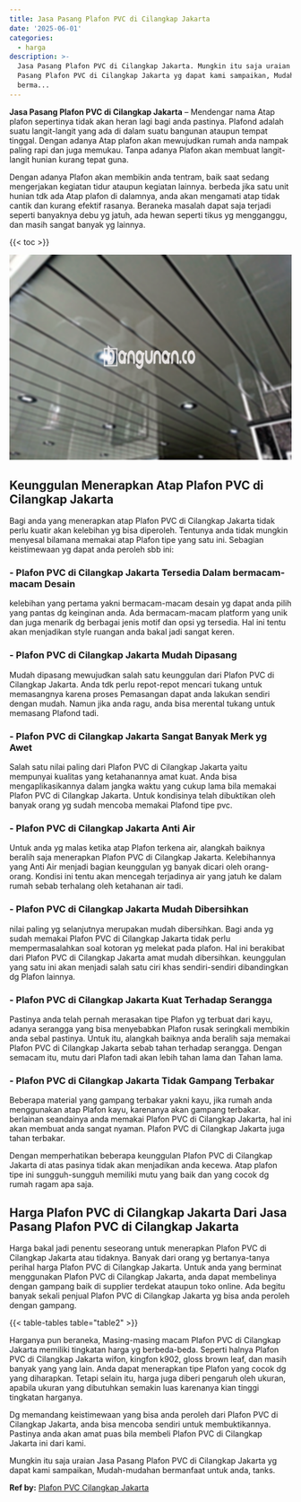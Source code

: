 ```yaml
---
title: Jasa Pasang Plafon PVC di Cilangkap Jakarta
date: '2025-06-01'
categories:
  - harga
description: >-
  Jasa Pasang Plafon PVC di Cilangkap Jakarta. Mungkin itu saja uraian Jasa
  Pasang Plafon PVC di Cilangkap Jakarta yg dapat kami sampaikan, Mudah-mudahan
  berma...
---
```


**Jasa Pasang Plafon PVC di Cilangkap Jakarta** – Mendengar nama Atap plafon sepertinya tidak akan heran lagi bagi anda pastinya. Plafond adalah suatu langit-langit yang ada di dalam suatu bangunan ataupun tempat tinggal. Dengan adanya Atap plafon akan mewujudkan rumah anda nampak paling rapi dan juga memukau. Tanpa adanya Plafon akan membuat langit-langit hunian kurang tepat guna.

Dengan adanya Plafon akan membikin anda tentram, baik saat sedang mengerjakan kegiatan tidur ataupun kegiatan lainnya. berbeda jika satu unit hunian tdk ada Atap plafon di dalamnya, anda akan mengamati atap tidak cantik dan kurang efektif rasanya. Beraneka masalah dapat saja terjadi seperti banyaknya debu yg jatuh, ada hewan seperti tikus yg mengganggu, dan masih sangat banyak yg lainnya.

{{< toc >}}

![Jasa Pasang Plafon PVC di Cilangkap Jakarta](/images/flafond-pvc-murah07.png)

## Keunggulan Menerapkan Atap Plafon PVC di Cilangkap Jakarta

Bagi anda yang menerapkan atap Plafon PVC di Cilangkap Jakarta tidak perlu kuatir akan kelebihan yg bisa diperoleh. Tentunya anda tidak mungkin menyesal bilamana memakai atap Plafon tipe yang satu ini. Sebagian keistimewaan yg dapat anda peroleh sbb ini:

### \- Plafon PVC di Cilangkap Jakarta Tersedia Dalam bermacam-macam Desain

kelebihan yang pertama yakni bermacam-macam desain yg dapat anda pilih yang pantas dg keinginan anda. Ada bermacam-macam platform yang unik dan juga menarik dg berbagai jenis motif dan opsi yg tersedia. Hal ini tentu akan menjadikan style ruangan anda bakal jadi sangat keren.

### \- Plafon PVC di Cilangkap Jakarta Mudah Dipasang

Mudah dipasang mewujudkan salah satu keunggulan dari Plafon PVC di Cilangkap Jakarta. Anda tdk perlu repot-repot mencari tukang untuk memasangnya karena proses Pemasangan dapat anda lakukan sendiri dengan mudah. Namun jika anda ragu, anda bisa merental tukang untuk memasang Plafond tadi.

### \- Plafon PVC di Cilangkap Jakarta Sangat Banyak Merk yg Awet

Salah satu nilai paling dari Plafon PVC di Cilangkap Jakarta yaitu mempunyai kualitas yang ketahanannya amat kuat. Anda bisa mengaplikasikannya dalam jangka waktu yang cukup lama bila memakai Plafon PVC di Cilangkap Jakarta. Untuk kondisinya telah dibuktikan oleh banyak orang yg sudah mencoba memakai Plafond tipe pvc.

### \- Plafon PVC di Cilangkap Jakarta Anti Air

Untuk anda yg malas ketika atap Plafon terkena air, alangkah baiknya beralih saja menerapkan Plafon PVC di Cilangkap Jakarta. Kelebihannya yang Anti Air menjadi bagian keunggulan yg banyak dicari oleh orang-orang. Kondisi ini tentu akan mencegah terjadinya air yang jatuh ke dalam rumah sebab terhalang oleh ketahanan air tadi.

### \- Plafon PVC di Cilangkap Jakarta Mudah Dibersihkan

nilai paling yg selanjutnya merupakan mudah dibersihkan. Bagi anda yg sudah memakai Plafon PVC di Cilangkap Jakarta tidak perlu mempermasalahkan soal kotoran yg melekat pada plafon. Hal ini berakibat dari Plafon PVC di Cilangkap Jakarta amat mudah dibersihkan. keunggulan yang satu ini akan menjadi salah satu ciri khas sendiri-sendiri dibandingkan dg Plafon lainnya.

### \- Plafon PVC di Cilangkap Jakarta Kuat Terhadap Serangga

Pastinya anda telah pernah merasakan tipe Plafon yg terbuat dari kayu, adanya serangga yang bisa menyebabkan Plafon rusak seringkali membikin anda sebal pastinya. Untuk itu, alangkah baiknya anda beralih saja memakai Plafon PVC di Cilangkap Jakarta sebab tahan terhadap serangga. Dengan semacam itu, mutu dari Plafon tadi akan lebih tahan lama dan Tahan lama.

### \- Plafon PVC di Cilangkap Jakarta Tidak Gampang Terbakar

Beberapa material yang gampang terbakar yakni kayu, jika rumah anda menggunakan atap Plafon kayu, karenanya akan gampang terbakar. berlainan seandainya anda memakai Plafon PVC di Cilangkap Jakarta, hal ini akan membuat anda sangat nyaman. Plafon PVC di Cilangkap Jakarta juga tahan terbakar.

Dengan memperhatikan beberapa keunggulan Plafon PVC di Cilangkap Jakarta di atas pasinya tidak akan menjadikan anda kecewa. Atap plafon tipe ini sungguh-sungguh memiliki mutu yang baik dan yang cocok dg rumah ragam apa saja.

## Harga Plafon PVC di Cilangkap Jakarta Dari Jasa Pasang Plafon PVC di Cilangkap Jakarta

Harga bakal jadi penentu seseorang untuk menerapkan Plafon PVC di Cilangkap Jakarta atau tidaknya. Banyak dari orang yg bertanya-tanya perihal harga Plafon PVC di Cilangkap Jakarta. Untuk anda yang berminat menggunakan Plafon PVC di Cilangkap Jakarta, anda dapat membelinya dengan gampang baik di supplier terdekat ataupun toko online. Ada begitu banyak sekali penjual Plafon PVC di Cilangkap Jakarta yg bisa anda peroleh dengan gampang.

{{< table-tables table="table2" >}}

Harganya pun beraneka, Masing-masing macam Plafon PVC di Cilangkap Jakarta memiliki tingkatan harga yg berbeda-beda. Seperti halnya Plafon PVC di Cilangkap Jakarta wifon, kingfon k902, gloss brown leaf, dan masih banyak yang yang lain. Anda dapat menerapkan tipe Plafon yang cocok dg yang diharapkan. Tetapi selain itu, harga juga diberi pengaruh oleh ukuran, apabila ukuran yang dibutuhkan semakin luas karenanya kian tinggi tingkatan harganya.

Dg memandang keistimewaan yang bisa anda peroleh dari Plafon PVC di Cilangkap Jakarta, anda bisa mencoba sendiri untuk membuktikannya. Pastinya anda akan amat puas bila membeli Plafon PVC di Cilangkap Jakarta ini dari kami.

Mungkin itu saja uraian Jasa Pasang Plafon PVC di Cilangkap Jakarta yg dapat kami sampaikan, Mudah-mudahan bermanfaat untuk anda, tanks.

**Ref by:** [Plafon PVC Cilangkap Jakarta](https://id.wikipedia.org/wiki/Plafon)

